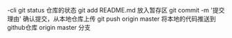 -cli
    git status 仓库的状态
    git add README.md 放入暂存区
    git commit -m '提交理由' 确认提交，从本地仓库上传
    git push origin master 将本地的代码推送到github仓库
    origin master 分支
    